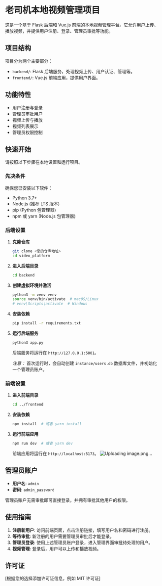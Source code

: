 # 老司机本地视频管理项目

这是一个基于 Flask 后端和 Vue.js 前端的本地视频管理平台。它允许用户上传、播放视频，并提供用户注册、登录、管理员审批等功能。

## 项目结构

项目分为两个主要部分：

- `backend/`: Flask 后端服务，处理视频上传、用户认证、管理等。
- `frontend/`: Vue.js 前端应用，提供用户界面。

## 功能特性

- 用户注册与登录
- 管理员审批用户
- 视频上传与播放
- 视频列表展示
- 管理员权限控制

## 快速开始

请按照以下步骤在本地设置和运行项目。

### 先决条件

确保您已安装以下软件：

- Python 3.7+
- Node.js (推荐 LTS 版本)
- pip (Python 包管理器)
- npm 或 yarn (Node.js 包管理器)

### 后端设置

1.  **克隆仓库**

    ```bash
    git clone <您的仓库地址>
    cd video_platform
    ```

2.  **进入后端目录**

    ```bash
    cd backend
    ```

3.  **创建虚拟环境并激活**

    ```bash
    python3 -m venv venv
    source venv/bin/activate  # macOS/Linux
    # venv\Scripts\activate  # Windows
    ```

4.  **安装依赖**

    ```bash
    pip install -r requirements.txt
    ```

5.  **运行后端服务**

    ```bash
    python3 app.py
    ```

    后端服务将运行在 `http://127.0.0.1:5001`。

    *注意：* 首次运行时，会自动创建 `instance/users.db` 数据库文件，并初始化一个管理员账户。

### 前端设置

1.  **进入前端目录**

    ```bash
    cd ../frontend
    ```

2.  **安装依赖**

    ```bash
    npm install  # 或者 yarn install
    ```

3.  **运行前端应用**

    ```bash
    npm run dev  # 或者 yarn dev
    ```

    前端应用将运行在 `http://localhost:5173`。
![Uploading image.png…]()

## 管理员账户

- **用户名**: `admin`
- **密码**: `admin_password`

管理员账户无需审批即可直接登录，并拥有审批其他用户的权限。

## 使用指南

1.  **注册新用户**: 访问前端页面，点击注册链接，填写用户名和密码进行注册。
2.  **等待审批**: 新注册的用户需要管理员审批后才能登录。
3.  **管理员登录**: 使用上述管理员账户登录，进入管理界面审批待处理的用户。
4.  **视频管理**: 登录后，用户可以上传和播放视频。

## 许可证

[根据您的选择添加许可证信息，例如 MIT 许可证]
